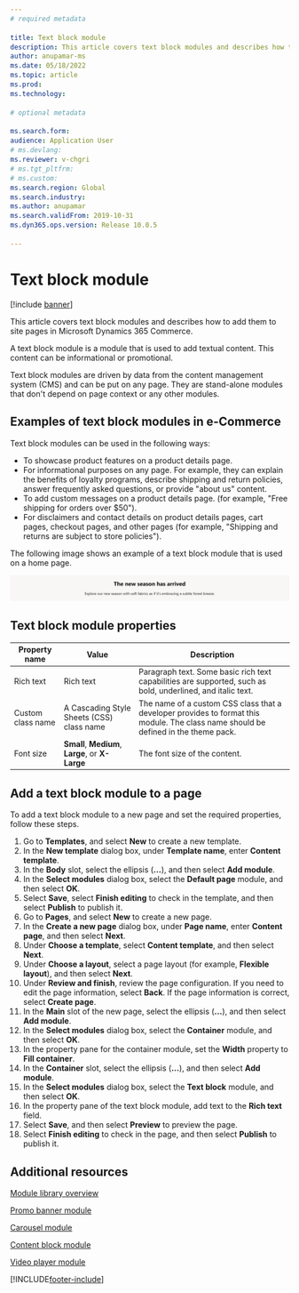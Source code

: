 ```yaml
---
# required metadata

title: Text block module
description: This article covers text block modules and describes how to add them to site pages in Microsoft Dynamics 365 Commerce.
author: anupamar-ms
ms.date: 05/18/2022
ms.topic: article
ms.prod: 
ms.technology: 

# optional metadata

ms.search.form:  
audience: Application User
# ms.devlang: 
ms.reviewer: v-chgri
# ms.tgt_pltfrm: 
# ms.custom: 
ms.search.region: Global
ms.search.industry: 
ms.author: anupamar
ms.search.validFrom: 2019-10-31
ms.dyn365.ops.version: Release 10.0.5

---
```

# Text block module

[!include [banner](includes/banner.md)]

This article covers text block modules and describes how to add them to site pages in Microsoft Dynamics 365 Commerce.

A text block module is a module that is used to add textual content. This content can be informational or promotional.

Text block modules are driven by data from the content management system (CMS) and can be put on any page. They are stand-alone modules that don't depend on page context or any other modules.

## Examples of text block modules in e-Commerce

Text block modules can be used in the following ways:

* To showcase product features on a product details page.
* For informational purposes on any page. For example, they can explain the benefits of loyalty programs, describe shipping and return policies, answer frequently asked questions, or provide "about us" content.
* To add custom messages on a product details page. (for example, "Free shipping for orders over $50").
* For disclaimers and contact details on product details pages, cart pages, checkout pages, and other pages (for example, "Shipping and returns are subject to store policies").

The following image shows an example of a text block module that is used on a home page.

![Example of a text block module.](./media/ecommerce-textblock.PNG)

## Text block module properties

| Property name     | Value                                            | Description |
|-------------------|--------------------------------------------------|-------------|
| Rich text         | Rich text                                        | Paragraph text. Some basic rich text capabilities are supported, such as bold, underlined, and italic text. |
| Custom class name | A Cascading Style Sheets (CSS) class name        | The name of a custom CSS class that a developer provides to format this module. The class name should be defined in the theme pack. |
| Font size         | **Small**, **Medium**, **Large**, or **X-Large** | The font size of the content. |

## Add a text block module to a page

To add a text block module to a new page and set the required properties, follow these steps.

1. Go to **Templates**, and select **New** to create a new template.
1. In the **New template** dialog box, under **Template name**, enter **Content template**.
1. In the **Body** slot, select the ellipsis (**...**), and then select **Add module**.
1. In the **Select modules** dialog box, select the **Default page** module, and then select **OK**.
1. Select **Save**, select **Finish editing** to check in the template, and then select **Publish** to publish it.
1. Go to **Pages**, and select **New** to create a new page.
1. In the **Create a new page** dialog box, under **Page name**, enter **Content page**, and then select **Next**.
1. Under **Choose a template**, select **Content template**, and then select **Next**.
1. Under **Choose a layout**, select a page layout (for example, **Flexible layout**), and then select **Next**.
1. Under **Review and finish**, review the page configuration. If you need to edit the page information, select **Back**. If the page information is correct, select **Create page**. 
1. In the **Main** slot of the new page, select the ellipsis (**...**), and then select **Add module**.
1. In the **Select modules** dialog box, select the **Container** module, and then select **OK**.
1. In the property pane for the container module, set the **Width** property to **Fill container**.
1. In the **Container** slot, select the ellipsis (**...**), and then select **Add module**.
1. In the **Select modules** dialog box, select the **Text block** module, and then select **OK**. 
1. In the property pane of the text block module, add text to the **Rich text** field.
1. Select **Save**, and then select **Preview** to preview the page.
1. Select **Finish editing** to check in the page, and then select **Publish** to publish it.

## Additional resources

[Module library overview](starter-kit-overview.md)

[Promo banner module](add-alert.md)

[Carousel module](add-carousel.md)

[Content block module](add-hero-module.md)

[Video player module](add-video-player.md)



[!INCLUDE[footer-include](../includes/footer-banner.md)]

